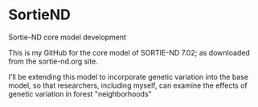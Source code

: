 # SortieND
Sortie-ND core model development

This is my GitHub for the core model of SORTIE-ND 7.02; as downloaded from the sortie-nd.org site.

I'll be extending this model to incorporate genetic variation into the base model, so that researchers, including myself, 
can examine the effects of genetic variation in forest "neighborhoods"
